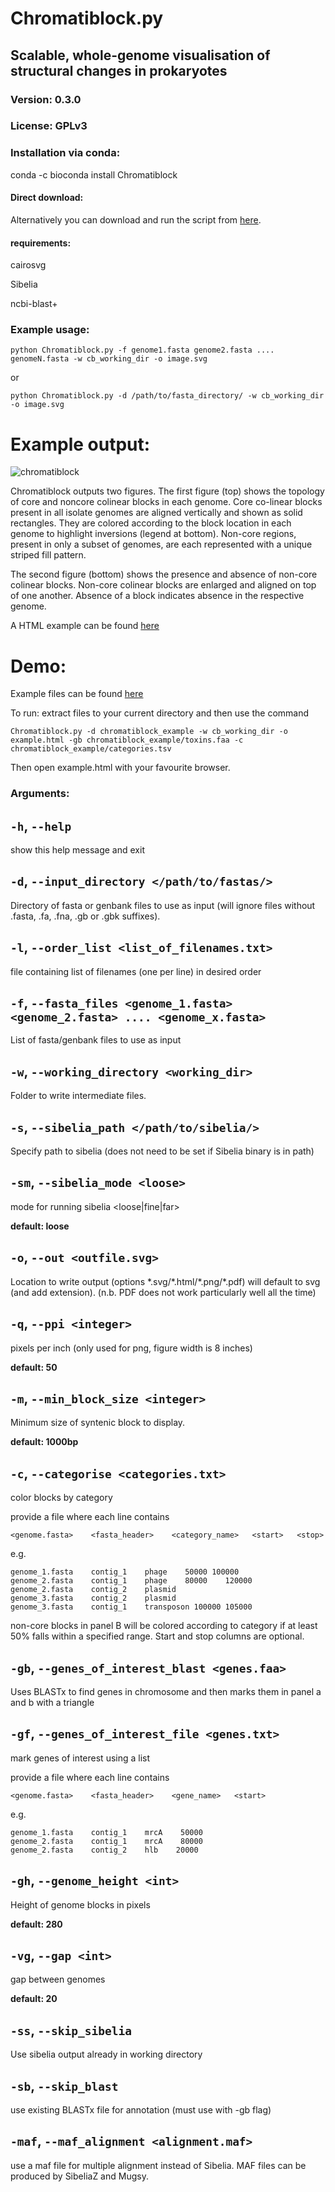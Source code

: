 # Chromatiblock.py

## Scalable, whole-genome visualisation of structural changes in prokaryotes

### Version: 0.3.0

### License: GPLv3

### Installation via conda:

conda -c bioconda install Chromatiblock

#### Direct download:

Alternatively you can download and run the script from [here](https://github.com/mjsull/Chromatiblock/releases/download/v0.3.0/Chromatiblock.py).
#### requirements:

cairosvg

Sibelia

ncbi-blast+

### Example usage: 
`python Chromatiblock.py -f genome1.fasta genome2.fasta .... genomeN.fasta -w cb_working_dir -o image.svg` 

or
     
`python Chromatiblock.py -d /path/to/fasta_directory/ -w cb_working_dir -o image.svg`


# Example output:

![chromatiblock](https://raw.githubusercontent.com/mjsull/chromatiblock/gh-pages/images/chromatiblock_main.gif)

Chromatiblock outputs two figures. The first figure (top) shows the topology of core and noncore colinear blocks in each genome. Core co-linear blocks present in all isolate genomes are aligned vertically and shown as solid rectangles. They are colored according to the block location in each genome to highlight inversions (legend at bottom). Non-core regions, present in only a subset of genomes, are each represented with a unique striped fill pattern.

The second figure (bottom) shows the presence and absence of non-core colinear blocks. Non-core colinear blocks are enlarged and aligned on top of one another. Absence of a block indicates absence in the respective genome.

A HTML example can be found [here](https://mjsull.github.com/Chromatiblock)


# Demo:
Example files can be found [here](https://github.com/mjsull/chromatiblock/releases/download/v0.3.0/chromatiblock_example.zip)

To run: extract files to your current directory and then use the command

`Chromatiblock.py -d chromatiblock_example -w cb_working_dir -o example.html -gb chromatiblock_example/toxins.faa -c chromatiblock_example/categories.tsv`

Then open example.html with your favourite browser.

### Arguments:



``-h``, ``--help``
------------------
show this help message and exit



``-d``, ``--input_directory </path/to/fastas/>``
-----------------
Directory of fasta or genbank files to use as input (will ignore files without .fasta, .fa, .fna, .gb or .gbk suffixes).


``-l``, ``--order_list <list_of_filenames.txt>``
------------------------
file containing list of filenames (one per line) in desired order


``-f``, ``--fasta_files <genome_1.fasta> <genome_2.fasta> .... <genome_x.fasta> ``
-------------------------
List of fasta/genbank files to use as input

``-w``, ``--working_directory <working_dir>``
-------------------------------
Folder to write intermediate files.

``-s``, ``--sibelia_path </path/to/sibelia/>``
---------------------------
Specify path to sibelia (does not need to be set if Sibelia binary is in path)

``-sm``, ``--sibelia_mode <loose>``
---------------------------
mode for running sibelia <loose|fine|far>

**default: loose**

``-o``, ``--out <outfile.svg>``
--------------------
Location to write output (options \*.svg/\*.html/\*.png/\*.pdf) will default to svg (and add extension). (n.b. PDF does not work particularly well all the time)




``-q``, ``--ppi <integer>``
-------
pixels per inch (only used for png, figure width is 8 inches)

**default: 50**

``-m``, ``--min_block_size <integer>``
----
Minimum size of syntenic block to display.

**default: 1000bp**

``-c``, ``--categorise <categories.txt>``
-----------
color blocks by category

provide a file where each line contains


```<genome.fasta>    <fasta_header>    <category_name>   <start>   <stop>```

e.g.

```
genome_1.fasta    contig_1    phage    50000 100000
genome_2.fasta    contig_1    phage    80000    120000
genome_2.fasta    contig_2    plasmid
genome_3.fasta    contig_2    plasmid
genome_3.fasta    contig_1    transposon 100000 105000
```


non-core blocks in panel B will be colored according to category if at least 50% falls within a specified range. Start and stop columns are optional.


``-gb``, ``--genes_of_interest_blast <genes.faa>``
----

Uses BLASTx to find genes in chromosome and then marks them in panel a and b with a triangle

``-gf``, ``--genes_of_interest_file <genes.txt>``
---
mark genes of interest using a list


provide a file where each line contains


```<genome.fasta>    <fasta_header>    <gene_name>   <start>```

e.g.
```
genome_1.fasta    contig_1    mrcA    50000
genome_2.fasta    contig_1    mrcA    80000
genome_2.fasta    contig_2    hlb    20000
```

``-gh``, ``--genome_height <int>``
------
Height of genome blocks in pixels

**default: 280**

``-vg``, ``--gap <int>``
----
gap between genomes

**default: 20**

``-ss``, ``--skip_sibelia``
----
Use sibelia output already in working directory



``-sb``, ``--skip_blast``
----
use existing BLASTx file for annotation (must use with -gb flag)

``-maf``, ``--maf_alignment <alignment.maf>``
-----
use a maf file for multiple alignment instead of Sibelia. MAF files can be produced by SibeliaZ and Mugsy.



